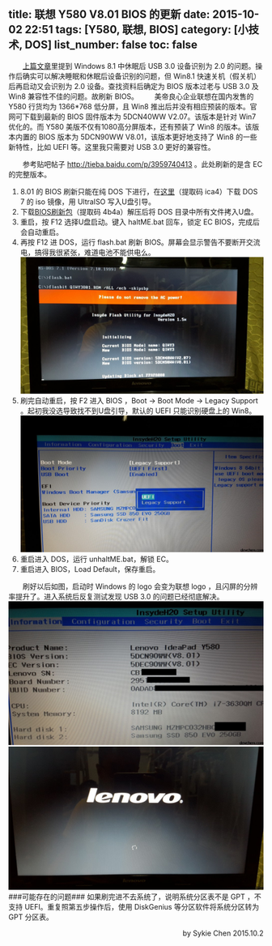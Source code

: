 title: 联想 Y580 V8.01 BIOS 的更新
date: 2015-10-02 22:51
tags: [Y580, 联想, BIOS]
category: [小技术, DOS]
list_number: false
toc: false
---
&emsp;&emsp;[上篇文章](http://www.devchen.com/blog/coding/Windows/20150903-win81-usb3/)里提到 Windows 8.1 中休眠后 USB 3.0 设备识别为 2.0 的问题。操作后确实可以解决睡眠和休眠后设备识别的问题，但 Win8.1 快速关机（假关机）后再启动又会识别为 2.0 设备。查找资料后确定为 BIOS 版本过老与 USB 3.0 及 Win8 兼容性不佳的问题。故刷新 BIOS。
&emsp;&emsp;美帝良心企业联想在国内发售的 Y580 行货均为 1366*768 低分屏，且 Win8 推出后并没有相应预装的版本。官网可下载到最新的 BIOS 固件版本为 5DCN40WW V2.07。该版本是针对 Win7 优化的。而 Y580 美版不仅有1080高分屏版本，还有预装了 Win8 的版本。该版本内置的 BIOS 版本为 5DCN90WW V8.01，该版本更好地支持了 Win8 的一些新特性，比如 UEFI 等。这里我只需要对 USB 3.0 更好的兼容性。
<!-- more -->
&emsp;&emsp;参考贴吧帖子 http://tieba.baidu.com/p/3959740413 。此处刷新的是含 EC 的完整版本。


1. 8.01 的 BIOS 刷新只能在纯 DOS 下进行，在[这里](http://pan.baidu.com/s/1sjl725R)（提取码 ica4）下载 DOS 7 的 iso 镜像，用 UltraISO 写入U盘引导。
2. 下载[BIOS刷新包](http://pan.baidu.com/s/1kTGlVoz)（提取码 4b4a）解压后将 DOS 目录中所有文件拷入U盘。
3. 重启，按 F12 选择U盘启动。键入 haltME.bat 回车，锁定 EC BIOS，完成后会自动重启。
4. 再按 F12 进 DOS，运行 flash.bat 刷新 BIOS。屏幕会显示警告不要断开交流电，搞得我很紧张，难道电池不能供电么。
![](/blogimg/20151002-Y580-bios/1.jpg)
5. 刷完自动重启，按 F2 进入 BIOS ，Boot -> Boot Mode -> Legacy Support 。起初我没选导致找不到U盘引导，默认的 UEFI 只能识别硬盘上的 Win8。
![](/blogimg/20151002-Y580-bios/2.jpg)
6. 重启进入 DOS，运行 unhaltME.bat，解锁 EC。
7. 重启进入 BIOS，Load Default，保存重启。

&emsp;&emsp;刷好以后如图，启动时 Windows 的 logo 会变为联想 logo ，且闪屏的分辨率提升了。进入系统后反复测试发现 USB 3.0 的问题已经彻底解决。
![](/blogimg/20151002-Y580-bios/3.jpg)
![](/blogimg/20151002-Y580-bios/4.jpg)
###可能存在的问题###
如果刷完进不去系统了，说明系统分区表不是 GPT ，不支持 UEFI。重复照第五步操作后，使用 DiskGenius 等分区软件将系统分区转为 GPT 分区表。




<p align = right>
by Sykie Chen
2015.10.2
</p>